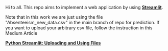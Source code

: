 
Hi to all. This repo aims to implement a web application by using **[Streamlit](https://streamlit.io/)**.

Note that in this work we are just using the file "Absenteeism_new_data.csv" in the main branch of repo for prediction. If you want to upload your arbitrary csv file, follow the instruction in this Medium Article 

**[Python Streamlit: Uploading and Using Files](https://levelup.gitconnected.com/python-streamlit-uploading-and-using-files-cf797dc30be3)**

